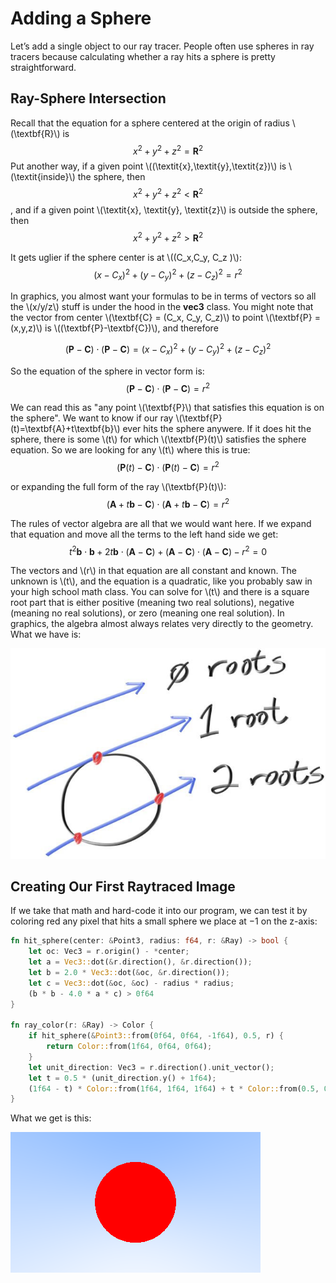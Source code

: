 
# Adding a Sphere

Let’s add a single object to our ray tracer. People often use spheres in ray tracers because calculating whether a ray hits a sphere is pretty straightforward.

## Ray-Sphere Intersection

Recall that the equation for a sphere centered at the origin of radius \\(\textbf{R}\\) is
$$ \textit{x}^2 + \textit{y}^2 + \textit{z}^2 = \textbf{R}^2 $$
 Put another way, if a given point \\((\textit{x},\textit{y},\textit{z})\\) is \\(\textit{inside}\\) the sphere, then
 $$ \textit{x}^2 + \textit{y}^2 + \textit{z}^2 < \textbf{R}^2 $$
 , and if a given point \\(\textit{x}, \textit{y}, \textit{z}\\) is outside the sphere, then
 $$ \textit{x}^2 + \textit{y}^2 + \textit{z}^2 > \textbf{R}^2 $$

It gets uglier if the sphere center is at \\((C_x,C_y, C_z )\\):
$$ (x-C_x)^2 + (y-C_y)^2 + (z-C_z)^2 = r^2 $$

In graphics, you almost want your formulas to be in terms of vectors so all the \\(x/y/z\\) stuff is under the hood in the **vec3** class. You might note that the vector from center \\(\textbf{C} = (C_x, C_y, C_z)\\) to point \\(\textbf{P} = (x,y,z)\\) is \\((\textbf{P}-\textbf{C})\\), and therefore

$$ (\textbf{P}-\textbf{C}) \cdot (\textbf{P}-\textbf{C}) = (x-C_x)^2 + (y-C_y)^2 + (z-C_z)^2 $$

So the equation of the sphere in vector form is:
$$ (\textbf{P} - \textbf{C}) \cdot (\textbf{P} - \textbf{C}) = r^2 $$

We can read this as "any point \\(\textbf{P}\\) that satisfies this equation is on the sphere". We want to know if our ray \\(\textbf{P}(t)=\textbf{A}+t\textbf{b}\\) ever hits the sphere anywere. If it does hit the sphere, there is some \\(t\\) for which \\(\textbf{P}(t)\\) satisfies the sphere equation. So we are looking for any \\(t\\) where this is true:
$$ (\textbf{P}(t)-\textbf{C})\cdot(\textbf{P}(t)-\textbf{C}) = r^2 $$

or expanding the full form of the ray \\(\textbf{P}(t)\\):
$$ (\textbf{A}+t\textbf{b}-\textbf{C})\cdot(\textbf{A}+t\textbf{b}-\textbf{C})=r^2 $$

The rules of vector algebra are all that we would want here. If we expand that equation and move all the terms to the left hand side we get:
$$ t^2\textbf{b}\cdot\textbf{b} + 2t\textbf{b}\cdot(\textbf{A}-\textbf{C})+(\textbf{A}-\textbf{C})\cdot(\textbf{A}-\textbf{C})-r^2=0 $$

The vectors and \\(r\\) in that equation are all constant and known. The unknown is \\(t\\), and the equation is a quadratic, like you probably saw in your high school math class. You can solve for \\(t\\) and there is a square root part that is either positive (meaning two real solutions), negative (meaning no real solutions), or zero (meaning one real solution). In graphics, the algebra almost always relates very directly to the geometry. What we have is:

![Ray-sphere intersection results](../resources/pictures/fig-1.04-ray-sphere.jpg)

## Creating Our First Raytraced Image

If we take that math and hard-code it into our program, we can test it by coloring red any pixel that hits a small sphere we place at −1 on the z-axis:

```rust
fn hit_sphere(center: &Point3, radius: f64, r: &Ray) -> bool {
    let oc: Vec3 = r.origin() - *center;
    let a = Vec3::dot(&r.direction(), &r.direction());
    let b = 2.0 * Vec3::dot(&oc, &r.direction());
    let c = Vec3::dot(&oc, &oc) - radius * radius;
    (b * b - 4.0 * a * c) > 0f64
}

fn ray_color(r: &Ray) -> Color {
    if hit_sphere(&Point3::from(0f64, 0f64, -1f64), 0.5, r) {
        return Color::from(1f64, 0f64, 0f64);
    }
    let unit_direction: Vec3 = r.direction().unit_vector();
    let t = 0.5 * (unit_direction.y() + 1f64);
    (1f64 - t) * Color::from(1f64, 1f64, 1f64) + t * Color::from(0.5, 0.7, 1f64)
}
```

What we get is this:

![A simple red sphere](../resources/pictures/img-1.03-red-sphere.png)
